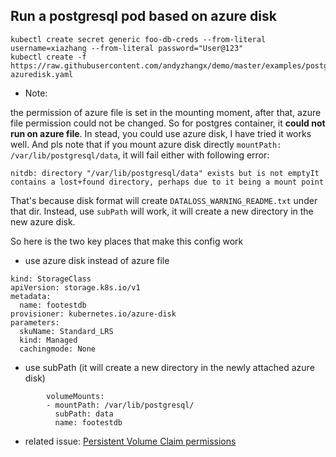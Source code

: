 ## Run a postgresql pod based on azure disk

```
kubectl create secret generic foo-db-creds --from-literal username=xiazhang --from-literal password="User@123"
kubectl create -f https://raw.githubusercontent.com/andyzhangx/demo/master/examples/postgresql/postgresql-azuredisk.yaml
```

 - Note:

the permission of azure file is set in the mounting moment, after that, azure file permission could not be changed. So for postgres container, it **could not run on azure file**.
In stead, you could use azure disk, I have tried it works well. And pls note that if you mount azure disk directly `mountPath: /var/lib/postgresql/data`, it will fail either with following error:
```
nitdb: directory "/var/lib/postgresql/data" exists but is not emptyIt contains a lost+found directory, perhaps due to it being a mount point
```
That's because disk format will create `DATALOSS_WARNING_README.txt` under that dir. Instead, use `subPath` will work, it will create a new directory in the new azure disk.

So here is the two key places that make this config work
 - use azure disk instead of azure file
```
kind: StorageClass
apiVersion: storage.k8s.io/v1
metadata:
  name: footestdb
provisioner: kubernetes.io/azure-disk
parameters:
  skuName: Standard_LRS
  kind: Managed
  cachingmode: None
```

 - use subPath (it will create a new directory in the newly attached azure disk)
```
        volumeMounts:
        - mountPath: /var/lib/postgresql/
          subPath: data
          name: footestdb
```

- related issue:
[Persistent Volume Claim permissions](https://github.com/Azure/AKS/issues/225)
